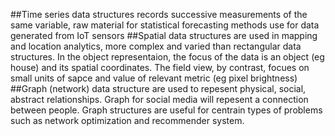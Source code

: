 ##Time series data structures
records successive measurements of the same variable, raw material for statistical forecasting methods
use for data generated from IoT sensors
##Spatial data structures
are used in mapping and location analytics, more complex and varied than rectangular data structures. 
In the object representaion, the focus of the data is an object (eg house) and its spatial coordinates.
The field view, by contrast, focues on small units of sapce and value of relevant metric (eg pixel brightness)
##Graph (network)
data structure are used to repesent physical, social, abstract relationships. Graph for social media will 
repesent a connection between people. Graph structures are useful for centrain types of problems such as network optimization and recommender system.

